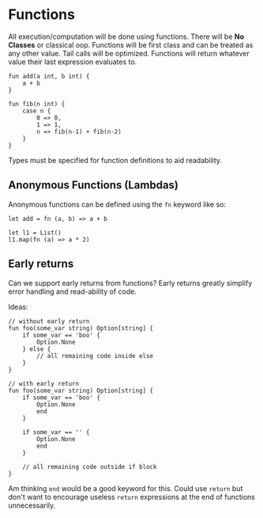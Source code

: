 # Functions

All execution/computation will be done using functions.
There will be **No Classes** or classical oop.
Functions will be first class and can be treated as any other value.
Tail calls will be optimized.
Functions will return whatever value their last expression evaluates to.

```text
fun add(a int, b int) {
	a + b
}

fun fib(n int) {
	case n {
		0 => 0,
		1 => 1,
		n => fib(n-1) + fib(n-2) 
	}
}
```

Types must be specified for function definitions to aid readability.

## Anonymous Functions (Lambdas)

Anonymous functions can be defined using the `fn` keyword like so:

```text
let add = fn (a, b) => a + b

let l1 = List()
l1.map(fn (a) => a * 2)
```

## Early returns
Can we support early returns from functions?
Early returns greatly simplify error handling and read-ability of code.

Ideas:
```text
// without early return
fun foo(some_var string) Option[string] {
	if some_var == 'boo' {
		Option.None
	} else {
		// all remaining code inside else
	}
}

// with early return
fun foo(some_var string) Option[string] {
	if some_var == 'boo' {
		Option.None
		end
	}

	if some_var == '' {
		Option.None
		end
	}

	// all remaining code outside if block
}
```

Am thinking `end` would be a good keyword for this.
Could use `return` but don't want to encourage useless `return` expressions at the end of functions unnecessarily.